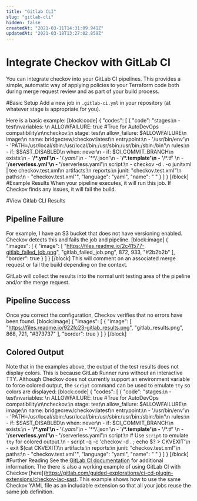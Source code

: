 ```yaml
---
title: "Gitlab CLI"
slug: "gitlab-cli"
hidden: false
createdAt: "2021-03-11T14:31:09.941Z"
updatedAt: "2021-03-18T13:27:02.859Z"
---
```

# Integrate Checkov with GitLab CI
You can integrate checkov into your GitLab CI pipelines. This provides a simple, automatic way of applying policies to your Terraform code both during merge request review and as part of your build process.

#Basic Setup
Add a new job in `.gitlab-ci.yml` in your repository (at whatever stage is appropriate for you).

Here is a basic example:
[block:code]
{
  "codes": [
    {
      "code": "stages:\n    - test\nvariables: \n  ALLOWFAILURE: true #True for AutoDevOps compatibility\n\ncheckov:\n  stage: test\n  allow_failure: $ALLOWFAILURE\n  image:\n    name: bridgecrew/checkov:latest\n    entrypoint:\n      - '/usr/bin/env'\n      - 'PATH=/usr/local/sbin:/usr/local/bin:/usr/sbin:/usr/bin:/sbin:/bin'\n  rules:\n    - if: $SAST_DISABLED\n      when: never\n    - if: $CI_COMMIT_BRANCH\n      exists:\n      - '**/*.yml'\n      - '**/*.yaml'\n      - '**/*.json'\n      - '**/*.template'\n      - '**/*.tf'      \n      - '**/serverless.yml'\n      - '**/serverless.yaml'\n  script:\n    - checkov -d . -o junitxml | tee checkov.test.xml\n  artifacts:\n    reports:\n      junit: \"checkov.test.xml\"\n    paths:\n      - \"checkov.test.xml\"",
      "language": "yaml",
      "name": " "
    }
  ]
}
[/block]
#Example Results
When your pipeline executes, it will run this job. If Checkov finds any issues, it will fail the build.

#View Gitlab CLI Results
## Pipeline Failure
For example, I have an S3 bucket that does not have versioning enabled. Checkov detects this and fails the job and pipeline.
[block:image]
{
  "images": [
    {
      "image": [
        "https://files.readme.io/2c41577-gitlab_failed_job.png",
        "gitlab_failed_job.png",
        872,
        933,
        "#2b2b2b"
      ],
      "border": true
    }
  ]
}
[/block]
This will comment on an associated merge request or fail the build depending on the context.

GitLab will collect the results into the normal unit testing area of the pipeline and/or the merge request.

## Pipeline Success
Once you correct the configuration, Checkov verifies that no errors have been found.
[block:image]
{
  "images": [
    {
      "image": [
        "https://files.readme.io/922fc23-gitlab_results.png",
        "gitlab_results.png",
        868,
        721,
        "#373737"
      ],
      "border": true
    }
  ]
}
[/block]
## Colored Output
Note that in the examples above, the output of the test results does not display colors. This is because GitLab Runner runs without an interactive TTY. Although Checkov does not currently support an environment variable to force colored output, the `script` command can be used to emulate `tty` so colors are displayed:
[block:code]
{
  "codes": [
    {
      "code": "stages:\n    - test\nvariables: \n  ALLOWFAILURE: true #True for AutoDevOps compatibility\n\ncheckov:\n  stage: test\n  allow_failure: $ALLOWFAILURE\n  image:\n    name: bridgecrew/checkov:latest\n    entrypoint:\n      - '/usr/bin/env'\n      - 'PATH=/usr/local/sbin:/usr/local/bin:/usr/sbin:/usr/bin:/sbin:/bin'\n  rules:\n    - if: $SAST_DISABLED\n      when: never\n    - if: $CI_COMMIT_BRANCH\n      exists:\n      - '**/*.yml'\n      - '**/*.yaml'\n      - '**/*.json'\n      - '**/*.template'\n      - '**/*.tf'      \n      - '**/serverless.yml'\n      - '**/serverless.yaml'\n  script:\n    # Use `script` to emulate `tty` for colored output.\n    - script -q -c 'checkov -d . ; echo $? > CKVEXIT'\n    - exit $(cat CKVEXIT)\n  artifacts:\n    reports:\n      junit: \"checkov.test.xml\"\n    paths:\n      - \"checkov.test.xml\"",
      "language": "yaml",
      "name": " "
    }
  ]
}
[/block]
#Further Reading
See the [GitLab CI documentation](https://docs.gitlab.com/ee/ci/) for additional information.
The there is also a working example of using GitLab CI with Checkov [here](https://gitlab.com/guided-explorations/ci-cd-plugin-extensions/checkov-iac-sast.  This example shows how to use the same Checkov YAML file as an includable extension so that all your jobs reuse the same job definition.